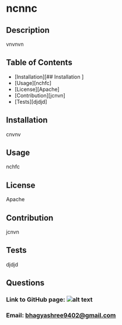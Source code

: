 # ncnnc

## Description
vnvnvn

## Table of Contents
- [Installation][## Installation  ]
- [Usage][nchfc]
- [License][Apache]
- [Contribution][jcnvn]
- [Tests][djdjd]

## Installation
cnvnv

## Usage
nchfc

## License
Apache

## Contribution
jcnvn

## Tests
djdjd

## Questions
### Link to GitHub page: ![alt text](https://github.com/Bhagyashree9402)
### Email: bhagyashree9402@gmail.com
